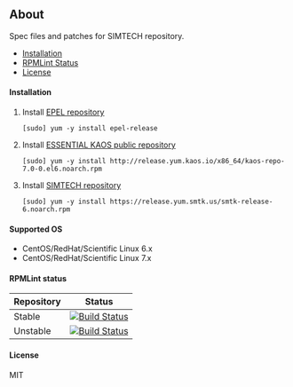 ## About

Spec files and patches for SIMTECH repository.

  * [Installation](#installation)
  * [RPMLint Status](#rpmlint-status)
  * [License](#license)

#### Installation

1. Install [EPEL repository](https://fedoraproject.org/wiki/EPEL)

    ```
    [sudo] yum -y install epel-release
    ```

2. Install [ESSENTIAL KAOS public repository](https://yum.kaos.io)

    ```
    [sudo] yum -y install http://release.yum.kaos.io/x86_64/kaos-repo-7.0-0.el6.noarch.rpm
    ```

3. Install [SIMTECH repository](https://release.yum.smtk.us)

    ```
    [sudo] yum -y install https://release.yum.smtk.us/smtk-release-6.noarch.rpm 
    ```

#### Supported OS

* CentOS/RedHat/Scientific Linux 6.x
* CentOS/RedHat/Scientific Linux 7.x

#### RPMLint status

| Repository | Status |
|------------|--------|
| Stable | [![Build Status](https://travis-ci.org/simtechdev/smtk-repo.svg?branch=master)](https://travis-ci.org/simtechdev/smtk-repo) |
| Unstable | [![Build Status](https://travis-ci.org/simtechdev/smtk-repo.svg?branch=develop)](https://travis-ci.org/simtechdev/smtk-repo) |

#### License

MIT

